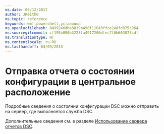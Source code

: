 ```yaml
---
ms.date: 06/12/2017
author: JKeithB
ms.topic: reference
keywords: wmf,powershell,установка
ms.openlocfilehash: 0499246dba3019b490f11043ffce248fd075c964
ms.sourcegitcommit: cf195b090b3223fa4917206dfec7f0b603873cdf
ms.translationtype: HT
ms.contentlocale: ru-RU
ms.lasthandoff: 04/09/2018
---
```

# <a name="report-configuration-status-to-central-location"></a>Отправка отчета о состоянии конфигурации в центральное расположение

Подробные сведения о состоянии конфигурации DSC можно отправить на сервер, где выполняется служба DSC.

Дополнительные сведения см. в разделе [Использование сервера отчетов DSC](https://msdn.microsoft.com/powershell/dsc/reportserver).